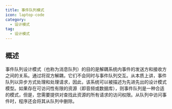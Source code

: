 ```yaml
---
title: 事件队列模式
icon: laptop-code
category:
  - 设计模式
tag:
  - 设计模式
---
```


## 概述

事件队列设计模式（也称为消息队列）的目的是解耦系统内事件的发送方和接收方之间的关系。通过将双方解耦，它们不会同时与事件队列交互。从本质上讲，事件队列以异步方式处理和处理请求，因此，该系统可以被描述为先进先出的设计模式模型。如果存在可访问性有限的资源（即音频或数据库），则事件队列是一种合适的模式，但是，您需要提供对查找此资源的所有请求的访问权限。从队列中访问事件时，程序还会将其从队列中删除。
